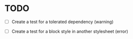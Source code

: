 TODO
======

 * [ ] Create a test for a tolerated dependency (warning)
 * [ ] Create a test for a block style in another stylesheet (error)
 